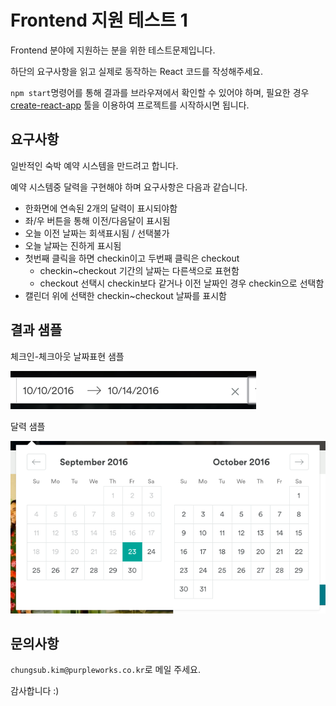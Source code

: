 # Frontend 지원 테스트 1

Frontend 분야에 지원하는 분을 위한 테스트문제입니다.

하단의 요구사항을 읽고 실제로 동작하는 React 코드를 작성해주세요.

`npm start`명령어를 통해 결과를 브라우져에서 확인할 수 있어야 하며, 필요한 경우 [create-react-app](https://github.com/facebookincubator/create-react-app) 툴을 이용하여 프로젝트를 시작하시면 됩니다.

## 요구사항

일반적인 숙박 예약 시스템을 만드려고 합니다.

예약 시스템중 달력을 구현해야 하며 요구사항은 다음과 같습니다.

- 한화면에 연속된 2개의 달력이 표시되야함
- 좌/우 버튼을 통해 이전/다음달이 표시됨
- 오늘 이전 날짜는 회색표시됨 / 선택불가
- 오늘 날짜는 진하게 표시됨
- 첫번째 클릭을 하면 checkin이고 두번째 클릭은 checkout
  - checkin~checkout 기간의 날짜는 다른색으로 표현함
  - checkout 선택시 checkin보다 같거나 이전 날짜인 경우 checkin으로 선택함
- 캘린더 위에 선택한 checkin~checkout 날짜를 표시함


## 결과 샘플

체크인-체크아웃 날짜표현 샘플

![체크인-체크아웃](Test1_sample2.png)

달력 샘플

![달력](Test1_sample.png)

## 문의사항

`chungsub.kim@purpleworks.co.kr`로 메일 주세요.

감사합니다 :)
